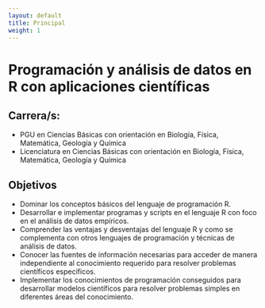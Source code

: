 ```yaml
---
layout: default
title: Principal
weight: 1
---
```



# Programación y análisis de datos en R con aplicaciones científicas


## Carrera/s:

-   PGU en Ciencias Básicas con orientación en Biología, Física, Matemática, Geología y Química
-   Licenciatura en Ciencias Básicas con orientación en Biología, Física, Matemática, Geología y Química


## Objetivos

-   Dominar los conceptos básicos del lenguaje de programación R.
-   Desarrollar e implementar programas y scripts en el lenguaje R con foco en el análisis de datos empíricos.
-   Comprender las ventajas y desventajas del lenguaje R y como se complementa con otros lenguajes de programación y técnicas de análisis de datos.
-   Conocer las fuentes de información necesarias para acceder de manera independiente al conocimiento requerido para resolver problemas científicos específicos.
-   Implementar los conocimientos de programación conseguidos para desarrollar modelos científicos para resolver problemas simples en diferentes áreas del conocimiento.


